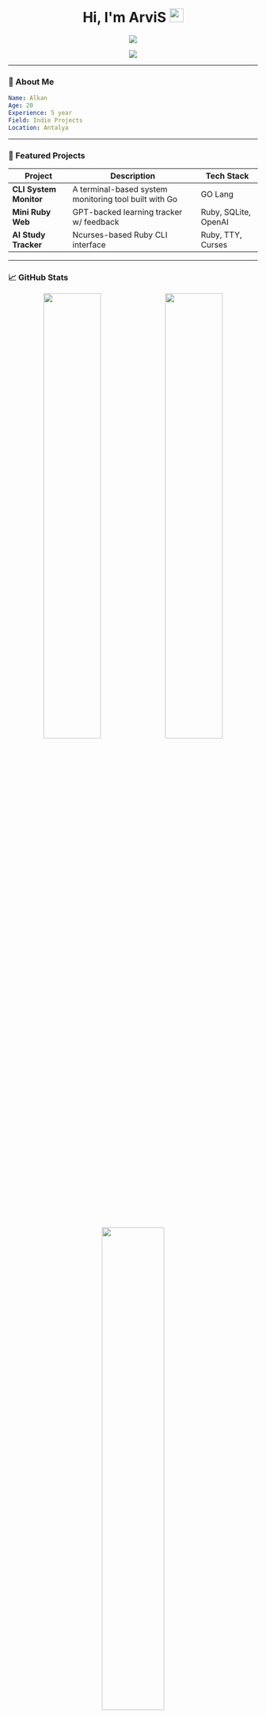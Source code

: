 <h1 align="center">Hi, I'm ArviS <img src="https://github.com/ArviSlayer/ArviSlayer/assets/69751083/a2d2a87d-6683-4505-852f-42607bc76907" width="28px"></h1>

<p align="center">
  <img src="https://readme-typing-svg.demolab.com?font=Fira+Code&duration=2000&pause=1000&color=36BCF7&center=true&vCenter=true&width=440&lines=Different+ideas,+same+codes.;Crafting+Digital+Experiences" />
</p>

<p align="center">
  <img src="https://skillicons.dev/icons?i=ruby,js,ts,go,python,html,css,nodejs,mysql,mongodb" />
</p>

---

### 🧠 About Me

```yaml
Name: Alkan
Age: 20
Experience: 5 year
Field: Indie Projects
Location: Antalya
```

---

### 🚀 Featured Projects

| Project | Description | Tech Stack |
|--------|-------------|------------|
| **CLI System Monitor** | A terminal-based system monitoring tool built with Go | GO Lang |
| **Mini Ruby Web** | GPT-backed learning tracker w/ feedback | Ruby, SQLite, OpenAI |
| **AI Study Tracker** | Ncurses-based Ruby CLI interface | Ruby, TTY, Curses |

---

### 📈 GitHub Stats

<p align="center">
  <img width="48%" src="https://github-readme-stats.vercel.app/api?username=arviisoft&show_icons=true&theme=tokyonight&hide_border=true" />
  <img width="48%" src="https://streak-stats.demolab.com?user=arviisoft&theme=tokyonight&hide_border=true"/>
</p>

<p align="center">
  <img width="50%" src="https://github-readme-stats.vercel.app/api/top-langs/?username=arviisoft&layout=compact&theme=tokyonight&hide_border=true" />
</p>

---

### 🎧 Spotify Vibes

<p align="center">
  <img src="https://spotify-github-profile.kittinanx.com/api/view.svg?uid=31faey2jxwiym4rahbk3nhvc64fe&redirect=true][https://spotify-github-profile.kittinanx.com/api/view.svg?uid=31faey2jxwiym4rahbk3nhvc64fe&cover_image=true&theme=novatorem&show_offline=true&background_color=121212&interchange=true&bar_color=53b14f&bar_color_cover=false" />
</p>

---

### 🌍 Connect With Me

<p align="center">
  <a href="https://discord.com/users/216222397349625857"><img src="https://img.shields.io/badge/Discord-5865F2?style=for-the-badge&logo=discord&logoColor=white"></a>
  <a href="https://www.instagram.com/al.kann0/"><img src="https://img.shields.io/badge/Instagram-E4405F?style=for-the-badge&logo=instagram&logoColor=white"></a>
  <a href="https://www.twitter.com/matriiell/"><img src="https://img.shields.io/badge/Twitter-080808?style=for-the-badge&logo=x&logoColor=white"></a>
  <a href="https://wa.me/https://wa.me/"><img src="https://img.shields.io/badge/WhatsApp-25db37.svg?&style=for-the-badge&logo=whatsapp&logoColor=white"></a>
  <a href="https://t.me/asmorofa"><img src="https://img.shields.io/badge/Telegram-26A5E4?style=for-the-badge&logo=telegram&logoColor=white"></a>
  <a href="https://www.linkedin.com/in/arviisoft/"><img src="https://img.shields.io/badge/LinkedIn-0A66C2?style=for-the-badge&logo=linkedin&logoColor=white"></a>
  <a href="mailto:alkan@alkan.web.tr"><img src="https://img.shields.io/badge/Email-D14836?style=for-the-badge&logo=gmail&logoColor=white"></a>
</p>

---

<p align="center"><i>Crafting one line at a time — from chaos to clarity.</i></p>
